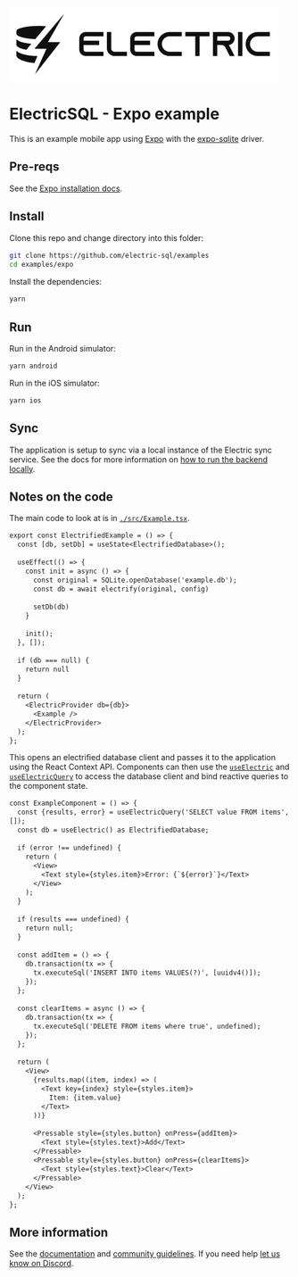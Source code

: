 <a href="https://electric-sql.com">
  <picture>
    <source media="(prefers-color-scheme: dark)"
        srcset="https://raw.githubusercontent.com/electric-sql/meta/main/identity/ElectricSQL-logo-light-trans.svg"
    />
    <source media="(prefers-color-scheme: light)"
        srcset="https://raw.githubusercontent.com/electric-sql/meta/main/identity/ElectricSQL-logo-black.svg"
    />
    <img alt="ElectricSQL logo"
        src="https://raw.githubusercontent.com/electric-sql/meta/main/identity/ElectricSQL-logo-black.svg"
    />
  </picture>
</a>

# ElectricSQL - Expo example

This is an example mobile app using [Expo](https://expo.dev) with the [expo-sqlite](https://docs.expo.dev/versions/latest/sdk/sqlite/) driver.

## Pre-reqs

See the [Expo installation docs](https://docs.expo.dev/get-started/installation/).

## Install

Clone this repo and change directory into this folder:

```sh
git clone https://github.com/electric-sql/examples
cd examples/expo
```

Install the dependencies:

```sh
yarn
```

## Run

Run in the Android simulator:

```sh
yarn android
```

Run in the iOS simulator:

```sh
yarn ios
```

## Sync

The application is setup to sync via a local instance of the Electric sync service. See the docs for more information on [how to run the backend locally](https://electric-sql.com/docs/overview/examples#option-3--run-the-backend-locally).

## Notes on the code

The main code to look at is in [`./src/Example.tsx`](./src/Example.tsx).

```tsx
export const ElectrifiedExample = () => {
  const [db, setDb] = useState<ElectrifiedDatabase>();

  useEffect(() => {
    const init = async () => {
      const original = SQLite.openDatabase('example.db');
      const db = await electrify(original, config)

      setDb(db)
    }

    init();
  }, []);

  if (db === null) {
    return null
  }

  return (
    <ElectricProvider db={db}>
      <Example />
    </ElectricProvider>
  );
};
```

This opens an electrified database client and passes it to the application using the React Context API. Components can then use the [`useElectric`](https://electric-sql.com/docs/usage/frameworks#useelectric-hook) and [`useElectricQuery`](https://electric-sql.com/docs/usage/frameworks#useelectricquery-hook) to access the database client and bind reactive queries to the component state.

```tsx
const ExampleComponent = () => {
  const {results, error} = useElectricQuery('SELECT value FROM items', []);
  const db = useElectric() as ElectrifiedDatabase;

  if (error !== undefined) {
    return (
      <View>
        <Text style={styles.item}>Error: {`${error}`}</Text>
      </View>
    );
  }

  if (results === undefined) {
    return null;
  }

  const addItem = () => {
    db.transaction(tx => {
      tx.executeSql('INSERT INTO items VALUES(?)', [uuidv4()]);
    });
  };

  const clearItems = async () => {
    db.transaction(tx => {
      tx.executeSql('DELETE FROM items where true', undefined);
    });
  };

  return (
    <View>
      {results.map((item, index) => (
        <Text key={index} style={styles.item}>
          Item: {item.value}
        </Text>
      ))}

      <Pressable style={styles.button} onPress={addItem}>
        <Text style={styles.text}>Add</Text>
      </Pressable>
      <Pressable style={styles.button} onPress={clearItems}>
        <Text style={styles.text}>Clear</Text>
      </Pressable>
    </View>
  );
};
```

## More information

See the [documentation](https://electric-sql.com/docs) and [community guidelines](https://github.com/electric-sql/meta). If you need help [let us know on Discord](https://discord.gg/B7kHGwDcbj).
